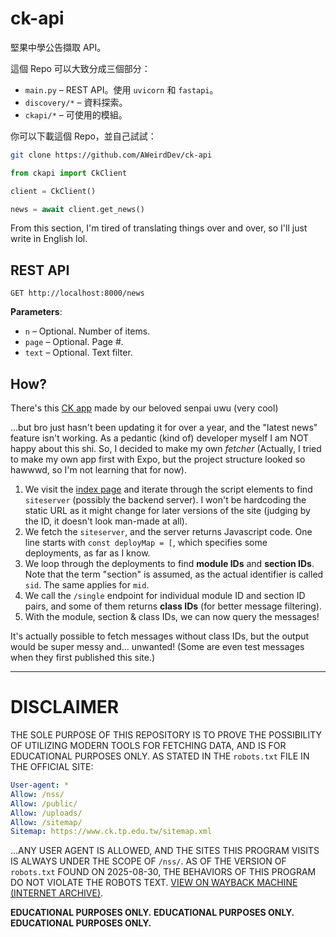 # ck-api

堅果中學公告擷取 API。

這個 Repo 可以大致分成三個部分：

- `main.py` – REST API。使用 `uvicorn` 和 `fastapi`。
- `discovery/*` – 資料探索。
- `ckapi/*` – 可使用的模組。

你可以下載這個 Repo，並自己試試：

```sh
git clone https://github.com/AWeirdDev/ck-api
```

```python
from ckapi import CkClient

client = CkClient()

news = await client.get_news()
```

From this section, I'm tired of translating things over and over, so I'll just write in English lol.

## REST API
```http
GET http://localhost:8000/news
```

**Parameters**:
- `n` – Optional. Number of items.
- `page` – Optional. Page #.
- `text` – Optional. Text filter.

## How?
There's this [CK app](https://apps.apple.com/app/id6608961910) made by our beloved senpai uwu (very cool)

...but bro just hasn't been updating it for over a year, and the "latest news" feature isn't working.
As a pedantic (kind of) developer myself I am NOT happy about this shi. So, I decided to make my own *fetcher* (Actually, I tried to make my own app first with Expo, but the project structure looked so hawwwd, so I'm not learning that for now).

1. We visit the [index page](https://www.ck.tp.edu.tw/nss/p/index) and iterate through the script elements to find `siteserver` (possibly the backend server). I won't be hardcoding the static URL as it might change for later versions of the site (judging by the ID, it doesn't look man-made at all).
2. We fetch the `siteserver`, and the server returns Javascript code. One line starts with `const deployMap = [`, which specifies some deployments, as far as I know.
3. We loop through the deployments to find **module IDs** and **section IDs**. Note that the term "section" is assumed, as the actual identifier is called `sid`. The same applies for `mid`.
4. We call the `/single` endpoint for individual module ID and section ID pairs, and some of them returns **class IDs** (for better message filtering).
5. With the module, section & class IDs, we can now query the messages!

It's actually possible to fetch messages without class IDs, but the output would be super messy and... unwanted! (Some are even test messages when they first published this site.)

***

# DISCLAIMER

THE SOLE PURPOSE OF THIS REPOSITORY IS TO PROVE THE POSSIBILITY OF UTILIZING MODERN TOOLS FOR FETCHING DATA, AND IS FOR EDUCATIONAL PURPOSES ONLY.
AS STATED IN THE `robots.txt` FILE IN THE OFFICIAL SITE:

```yml
User-agent: *
Allow: /nss/
Allow: /public/
Allow: /uploads/
Allow: /sitemap/
Sitemap: https://www.ck.tp.edu.tw/sitemap.xml
```

...ANY USER AGENT IS ALLOWED, AND THE SITES THIS PROGRAM VISITS IS ALWAYS UNDER THE SCOPE OF `/nss/`.
AS OF THE VERSION OF `robots.txt` FOUND ON 2025-08-30, THE BEHAVIORS OF THIS PROGRAM DO NOT VIOLATE THE ROBOTS TEXT.
[VIEW ON WAYBACK MACHINE (INTERNET ARCHIVE)](https://web.archive.org/web/20250830100619/https://www.ck.tp.edu.tw/robots.txt).

**EDUCATIONAL PURPOSES ONLY.** **EDUCATIONAL PURPOSES ONLY.** **EDUCATIONAL PURPOSES ONLY.** 
